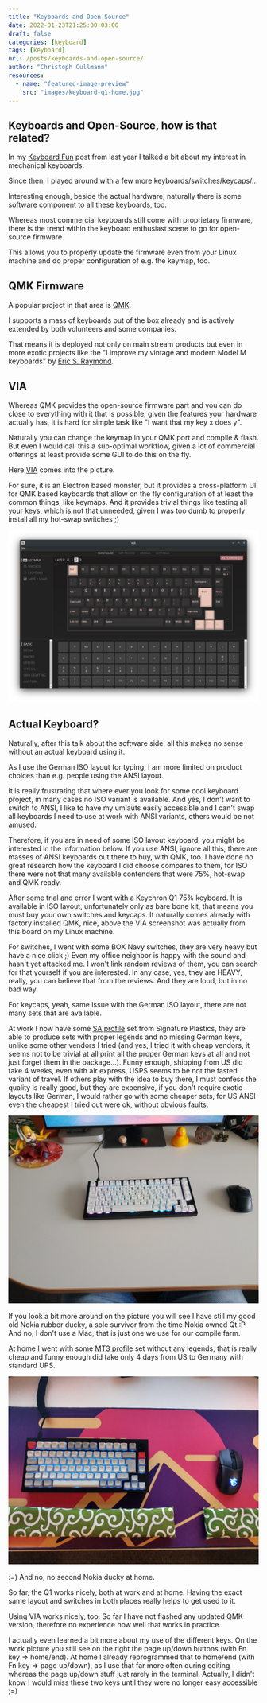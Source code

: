 ```yaml
---
title: "Keyboards and Open-Source"
date: 2022-01-23T21:25:00+03:00
draft: false
categories: [keyboard]
tags: [keyboard]
url: /posts/keyboards-and-open-source/
author: "Christoph Cullmann"
resources:
  - name: "featured-image-preview"
    src: "images/keyboard-q1-home.jpg"
---
```


## Keyboards and Open-Source, how is that related?

In my [Keyboard Fun](/posts/keyboard-fun/) post from last year I talked a bit about my interest in mechanical keyboards.

Since then, I played around with a few more keyboards/switches/keycaps/...

Interesting enough, beside the actual hardware, naturally there is some software component to all these keyboards, too.

Whereas most commercial keyboards still come with proprietary firmware, there is the trend within the keyboard enthusiast scene to go for open-source firmware.

This allows you to properly update the firmware even from your Linux machine and do proper configuration of e.g. the keymap, too.

## QMK Firmware

A popular project in that area is [QMK](https://qmk.fm/).

I supports a mass of keyboards out of the box already and is actively extended by both volunteers and some companies.

That means it is deployed not only on main stream products but even in more exotic projects like the "I improve my vintage and modern Model M keyboards" by [Eric S. Raymond](https://gitlab.com/esr/m-star).

## VIA

Whereas QMK provides the open-source firmware part and you can do close to everything with it that is possible, given the features your hardware actually has, it is hard for simple task like "I want that my key x does y".

Naturally you can change the keymap in your QMK port and compile & flash.
But even I would call this a sub-optimal workflow, given a lot of commercial offerings at least provide some GUI to do this on the fly.

Here [VIA](https://caniusevia.com/) comes into the picture.

For sure, it is an Electron based monster, but it provides a cross-platform UI for QMK based keyboards that allow on the fly configuration of at least the common things, like keymaps.
And it provides trivial things like testing all your keys, which is not that unneeded, given I was too dumb to properly install all my hot-swap switches ;)

![VIA UI](images/keyboard-via.png "VIA UI")

## Actual Keyboard?

Naturally, after this talk about the software side, all this makes no sense without an actual keyboard using it.

As I use the German ISO layout for typing, I am more limited on product choices than e.g. people using the ANSI layout.

It is really frustrating that where ever you look for some cool keyboard project, in many cases no ISO variant is available.
And yes, I don't want to switch to ANSI, I like to have my umlauts easily accessible and I can't swap all keyboards I need to use at work with ANSI variants, others would be not amused.

Therefore, if you are in need of some ISO layout keyboard, you might be interested in the information below.
If you use ANSI, ignore all this, there are masses of ANSI keyboards out there to buy, with QMK, too.
I have done no great research how the keyboard I did choose compares to them, for ISO there were not that many available contenders that were 75%, hot-swap and QMK ready.

After some trial and error I went with a Keychron Q1 75% keyboard.
It is available in ISO layout, unfortunately only as bare bone kit, that means you must buy your own switches and keycaps.
It naturally comes already with factory installed QMK, nice, above the VIA screenshot was actually from this board on my Linux machine.

For switches, I went with some BOX Navy switches, they are very heavy but have a nice click ;)
Even my office neighbor is happy with the sound and hasn't yet attacked me.
I won't link random reviews of them, you can search for that yourself if you are interested.
In any case, yes, they are HEAVY, really, you can believe that from the reviews.
And they are loud, but in no bad way.

For keycaps, yeah, same issue with the German ISO layout, there are not many sets that are available.

At work I now have some [SA profile](https://www.keycaps.info/) set from Signature Plastics, they are able to produce sets with proper legends and no missing German keys, unlike some other vendors I tried (and yes, I tried it with cheap vendors, it seems not to be trivial at all print all the proper German keys at all and not just forget them in the package...).
Funny enough, shipping from US did take 4 weeks, even with air express, USPS seems to be not the fasted variant of travel.
If others play with the idea to buy there, I must confess the quality is really good, but they are expensive, if you don't require exotic layouts like German, I would rather go with some cheaper sets, for US ANSI even the cheapest I tried out were ok, without obvious faults.

![Keychron Q1 Ice Cap Keycaps](images/keyboard-q1-work.jpg "Keychron Q1 Ice Cap Keycaps")

If you look a bit more around on the picture you will see I have still my good old Nokia rubber ducky, a sole survivor from the time Nokia owned Qt :P
And no, I don't use a Mac, that is just one we use for our compile farm.

At home I went with some [MT3 profile](https://matt3o.com/about-mt3-profile-and-devtty-set/) set without any legends, that is really cheap and funny enough did take only 4 days from US to Germany with standard UPS.

![Keychron Q1 MT3 /dev/tty Keycaps](images/keyboard-q1-home.jpg "Keychron Q1 MT3 /dev/tty Keycaps")

:=) And no, no second Nokia ducky at home.

So far, the Q1 works nicely, both at work and at home.
Having the exact same layout and switches in both places really helps to get used to it.

Using VIA works nicely, too.
So far I have not flashed any updated QMK version, therefore no experience how well that works in practice.

I actually even learned a bit more about my use of the different keys.
On the work picture you still see on the right the page up/down buttons (with Fn key => home/end).
At home I already reprogrammed that to home/end (with Fn key => page up/down), as I use that far more often during editing whereas the page up/down stuff just rarely in the terminal.
Actually, I didn't know I would miss these two keys until they were no longer easy accessible ;=)
